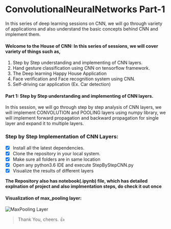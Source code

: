 # ConvolutionalNeuralNetworks Part-1
In this series of deep learning sessions on CNN, we will go through variety of applications and also understand the basic concepts behind CNN and implement them.
####  Welcome to the House of CNN: In this series of sessions, we will cover variety of things such as, 

1. Step by Step understanding and implementing of CNN layers.
2. Hand gesture classification using CNN on tensorflow framework.
3. The Deep learning Happy House Application
4. Face verification and Face recognition system using CNN.
5. Self-driving car application (Ex. Car detection)

#### Part 1: Step by Step understanding and implementing of CNN layers. 
In this session, we will go through step by step analysis of CNN layers, we will implement CONVOLUTION and POOLING layers using numpy library, 
we will implement forward propagation and backward propagation for single layer and expand it to multiple layers.

### Step by Step Implementation of CNN Layers:
- [x] Install all the latest dependencies.
- [x] Clone the repository in your local system.
- [x] Make sure all folders are in same location
- [x] Open any python3.6 IDE and execute StepByStepCNN.py
- [x] Visualize the results of different layers

**The Repository also has notebook(.ipynb) file, which has detailed explnation of
project and also implmentation steps, do check it out once**

#### Visualization of max_pooling layer:
![MaxPooling Layer](https://user-images.githubusercontent.com/29506542/40319786-fbd101ee-5d46-11e8-800d-82fad3f3a658.png)

> Thank You, cheers. :+1:
